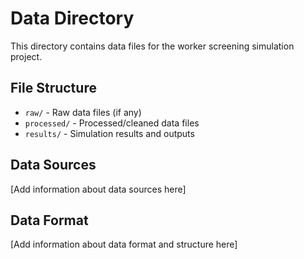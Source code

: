 # Data Directory

This directory contains data files for the worker screening simulation project.

## File Structure

- `raw/` - Raw data files (if any)
- `processed/` - Processed/cleaned data files
- `results/` - Simulation results and outputs

## Data Sources

[Add information about data sources here]

## Data Format

[Add information about data format and structure here]
